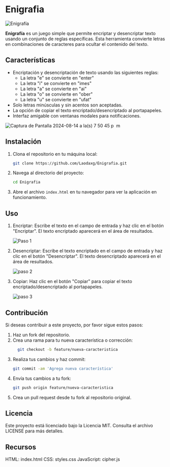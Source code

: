 # Enigrafia
![Enigrafía](https://github.com/user-attachments/assets/7c990980-1091-4628-ad1d-18e73b06b88a)


**Enigrafía** es un juego simple que permite encriptar y desencriptar texto usando un conjunto de reglas específicas. Esta herramienta convierte letras en combinaciones de caracteres para ocultar el contenido del texto.

## Características

- Encriptación y desencriptación de texto usando las siguientes reglas:
  - La letra "e" se convierte en "enter"
  - La letra "i" se convierte en "imes"
  - La letra "a" se convierte en "ai"
  - La letra "o" se convierte en "ober"
  - La letra "u" se convierte en "ufat"
- Solo letras minúsculas y sin acentos son aceptadas.
- La opción de copiar el texto encriptado/desencriptado al portapapeles.
- Interfaz amigable con ventanas modales para notificaciones.

  
![Captura de Pantalla 2024-08-14 a la(s) 7 50 45 p  m](https://github.com/user-attachments/assets/accf9a73-1d3e-4c29-82b6-3526f8301f1f)


## Instalación

1. Clona el repositorio en tu máquina local:
   ```bash
   git clone https://github.com/Laodaxg/Enigrafia.git

2. Navega al directorio del proyecto:
   ```bash
   cd Enigrafia

3. Abre el archivo `index.html` en tu navegador para ver la aplicación en funcionamiento.

## Uso

1. Encriptar: Escribe el texto en el campo de entrada y haz clic en el botón "Encriptar". El texto encriptado aparecerá en el área de resultados.

     ![Paso 1](https://github.com/user-attachments/assets/307cc4eb-2652-4b5e-b2b5-55f91bc5b574)



2. Desencriptar: Escribe el texto encriptado en el campo de entrada y haz clic en el botón "Desencriptar". El texto desencriptado aparecerá en el área de resultados.
   
    ![paso 2](https://github.com/user-attachments/assets/61829d5c-512f-4818-b830-1e14e65fc60e)



3. Copiar: Haz clic en el botón "Copiar" para copiar el texto encriptado/desencriptado al portapapeles.


    ![paso 3](https://github.com/user-attachments/assets/7b995601-a9df-4d0b-a45b-1aa22abe1357)

   
## Contribución

Si deseas contribuir a este proyecto, por favor sigue estos pasos:

1. Haz un fork del repositorio.
2. Crea una rama para tu nueva característica o corrección:
      ```bash
        git checkout -b feature/nueva-caracteristica
3. Realiza tus cambios y haz commit:
   ```bash
   git commit -am 'Agrega nueva característica'

4. Envía tus cambios a tu fork:
   ```bash
   git push origin feature/nueva-caracteristica

   
5. Crea un pull request desde tu fork al repositorio original.

## Licencia
Este proyecto está licenciado bajo la Licencia MIT. Consulta el archivo LICENSE para más detalles.

## Recursos
HTML: index.html
CSS: styles.css
JavaScript: cipher.js
        



